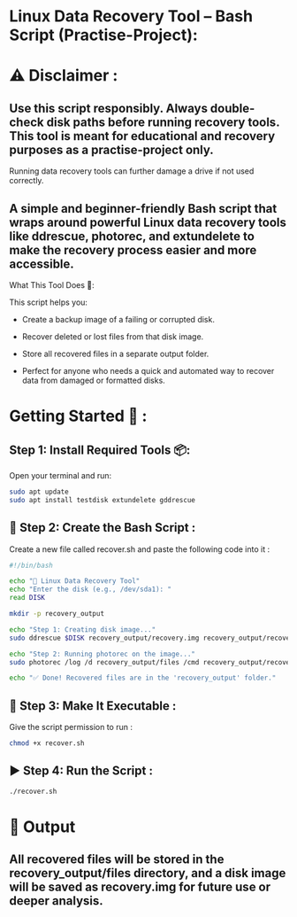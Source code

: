 # Linux Data Recovery Tool – Bash Script (Practise-Project):

# ⚠️ Disclaimer :
## Use this script responsibly. Always double-check disk paths before running recovery tools. This tool is meant for educational and recovery purposes as a practise-project only. 
Running data recovery tools can further damage a drive if not used correctly.


## A simple and beginner-friendly Bash script that wraps around powerful Linux data recovery tools like ddrescue, photorec, and extundelete to make the recovery process easier and more accessible.

What This Tool Does 🔧:

This script helps you:

* Create a backup image of a failing or corrupted disk.

* Recover deleted or lost files from that disk image.

* Store all recovered files in a separate output folder.

* Perfect for anyone who needs a quick and automated way to recover data from damaged or formatted disks.

# Getting Started 🚀 :
## Step 1: Install Required Tools 📦:

  Open your terminal and run: 

  ```bash
sudo apt update
sudo apt install testdisk extundelete gddrescue
```

## 📜 Step 2: Create the Bash Script :
Create a new file called recover.sh and paste the following code into it :

```bash
#!/bin/bash

echo "🔧 Linux Data Recovery Tool"
echo "Enter the disk (e.g., /dev/sda1): "
read DISK

mkdir -p recovery_output

echo "Step 1: Creating disk image..."
sudo ddrescue $DISK recovery_output/recovery.img recovery_output/recovery.log

echo "Step 2: Running photorec on the image..."
sudo photorec /log /d recovery_output/files /cmd recovery_output/recovery.img options

echo "✅ Done! Recovered files are in the 'recovery_output' folder."

```

## 🔐 Step 3: Make It Executable :
Give the script permission to run :

```bash
chmod +x recover.sh
```

## ▶️ Step 4: Run the Script :

```bash
./recover.sh
```

# 📁 Output
## All recovered files will be stored in the recovery_output/files directory, and a disk image will be saved as recovery.img for future use or deeper analysis.


